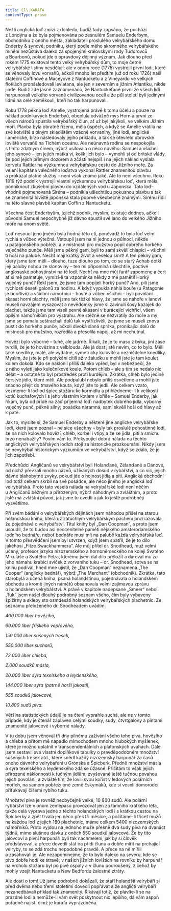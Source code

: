 ```yaml
---
title: Cl\.KARAFA
contentType: prose
---
```


  

Nežli anglická loď zmizí z dohledu, budiž tady zapsáno, že pochází z Londýna a že byla pojmenována po zesnulém Samuelu Enderbym, obchodníku z onoho města, zakladateli proslulého velrybářského domu Enderby & synové; podniku, který podle mého skromného velrybářského mínění nezůstává daleko za spojenými královskými rody Tudorovců a Bourbonů, pokud jde o opravdový dějinný význam. Jak dlouho před rokem 1775 existoval tento velký velrybářský dům, to moje četné velrybářské listiny nesdělují; ale v onom roce (1775) vystrojil první lodi, které se věnovaly lovu vorvaňů, ačkoli mnoho let předtím (už od roku 1726) naši stateční Coffinové a Maceyové z Nantucketu a z Vineyardu ve velkých flotilách pronásledovali leviatana, ale jen v severním a jižním Atlantiku, nikde jinde. Budiž zde jasně zaznamenáno, že Nantuckeťané první ze všech lidí harpunovali velkého vorvaně civilizovanou ocelí a že půl století byli jedinými lidmi na celé zeměkouli, kteří ho tak harpunovali.

Roku 1778 pěkná loď Amelie, vystrojená právě k tomu účelu a pouze na náklad podnikavých Enderbyů, obeplula odvážně mys Horn a první ze všech národů spustila velrybářský člun, ať už byl jakýkoli, ve velkém Jižním moři. Plavba byla obratně řízena, měla úspěch, a když se Amelie vrátila na své kotviště s plným skladištěm vzácné vorvaniny, jiné lodi, anglické i americké, brzo následovaly jejího příkladu, a tak se otevřelo obrovské loviště vorvaňů na Tichém oceánu. Ale neúnavná rodina se nespokojila s tímto zdatným činem, nýbrž usilovala o něco nového: Samuel a všichni jeho synové – jen jejich matka ví, kolik jich bylo – vymohli si od britské vlády, že pod jejich přímým dozorem a zčásti nejspíš i na jejich náklad vyslala korvetu Rattler na výzkumnou velrybářskou cestu do Jižního moře. Za velení kapitána válečného loďstva vykonal Rattler znamenitou plavbu a prokázal platné služby – není však známo jaké. Ale to není všechno. Roku 1819 týž podnik vystrojil vlastní výzkumnou velrybářskou loď, která měla podniknout zkušební plavbu do vzdálených vod u Japonska. Tato loď– vhodně pojmenovaná Siréna – podnikla ušlechtilou pokusnou plavbu a tak se znamenitá loviště japonská stala poprvé všeobecně známými. Sirénu řídil na této slavné plavbě kapitán Coffin z Nantucketu.

Všechna čest Enderbyům, jejichž podnik, myslím, existuje dodnes, ačkoli původní Samuel nepochybně již dávno spustil své lano do velkého Jižního moře na onom světě.

Loď nesoucí jeho jméno byla hodna této cti, poněvadž to byla loď velmi rychlá a vůbec výtečná. Vstoupil jsem na ni jednou o půlnoci, někde u patagonského pobřeží, a v místnosti pro mužstvo popil dobrého horkého vaječného punče. Měli jsme pěkný gam, byli to samí skvělí chlapíci – všichni ti hoši na palubě. Nechť mají krátký život a veselou smrt! A ten pěkný gam, který jsme tam měli – dlouho, tuze dlouho po tom, co se starý Achab dotkl její paluby nohou ze slonoviny – ten mi připomíná ušlechtilé, poctivé anglosaské pohostinství na té lodi. Nechť na mne můj farář zapomene a čert ať si mě pamatuje, vymizí-li ta vzpomínka někdy z mé paměti! Horký vaječný punč? Řekl jsem, že jsme tam popíjeli horký punč? Ano, pili jsme rychlostí deseti galonů za hodinu. A když vypukla náhlá bouře (u Patagonie je bouřlivo) a všichni námořníci – hosté a vůbec všichni – byli povoláni skasat horní plachty, měli jsme tak těžké hlavy, že jsme se nahoře v lanoví museli navzájem vysazovat a nevědomky jsme si zavinuli šosy kazajek do plachet, takže jsme tam viseli pevně skasaní v burácející vichřici, všem opilým námořníkům pro výstrahu. Ale stěžně se nezvrátily do moře a my jsme se pomalu seštrachali dolů tak vystřízlivělí, že jsme se museli znova pustit do horkého punče, ačkoli divoká slaná sprška, pronikající dolů do místnosti pro mužstvo, rozředila a přesolila nápoj, až mi nechutnal.

Hovězí bylo výborné – tuhé, ale jadrné. Říkali, že je to maso z býka, jiní zase tvrdili, že je to hovězina z velblouda. Ale já dost jistě nevím, co to bylo. Měli také knedlíky, malé, ale vydatné, symetricky kulovité a nezničitelné knedlíky. Myslím, že jste je při polykání cítili až v žaludku a mohli jste je tam koulet kolem dokola. Kdo se naklonil příliš daleko vpřed, byl v nebezpečí, že z něho vyletí jako kulečníkové koule. Potom chléb – ale s tím se nedalo nic dělat – a ostatně to byl prostředek proti kurdějím. Zkrátka, chléb bylo jediné čerstvé jídlo, které měli. Ale podpalubí nebylo příliš osvětlené a mohli jste snadno přejít do tmavého kouta, když jste to jedli. Ale celkem vzato, vezmeme-li loď od špice stožáru ke kormidlu a přihlédneme-li k velikosti kotlů kuchařových i s jeho vlastním kotlem v břiše – Samuel Enderby, jak říkám, byla od přídě na záď příjemná loď: nadbytek dobrého jídla, výborný vaječný punč, pěkně silný; posádka náramná, samí skvělí hoši od hlavy až k patě.

Jak to, myslíte si, že Samuel Enderby a některé jiné anglické velrybářské lodi, které jsem poznal – ne sice všechny – byly tak proslulé pohostinné lodi, že na nich kolovalo hovězí, chléb, korbel i vtipy a že se jídla, pití a smíchu brzo nenabažily? Povím vám to. Překypující dobrá nálada na těchto anglických velrybářských lodích stojí za historické prozkoumání. Nikdy jsem se nevyhýbal historickým výzkumům ve velrybářství, když se zdálo, že je jich zapotřebí.

Předchůdci Angličanů ve velrybářství byli Holanďané, Zélanďané a Dánové, od nichž převzali mnoho názvů, užívaných dosud v rybářství, a co víc, jejich dávné blahobytné zvyky, pokud jde o hojnost jídla a pití. Anglická obchodní loď totiž celkem skrblí na své posádce, ale něco jiného je anglická loď velrybářská. Proto tato veselá nálada na velrybářské lodi není něčím u Angličanů běžným a přirozeným, nýbrž náhodným a zvláštním, a proto jistě má zvláštní původ, jak jsme tu uvedli a jak to ještě podrobněji vysvětlíme.

Při svém bádání o velrybářských dějinách jsem náhodou přišel na starou holandskou knihu, která už zatuchlým velrybářským pachem prozrazovala, že pojednává o velrybářství. Titul knihy byl „Dan Coopman“, a proto jsem usoudil, že to budou asi neocenitelné paměti nějakého amsterodamského lodního bednáře, neboť bednáře musí mít na palubě každá velrybářská loď. V tomto přesvědčení jsem byl utvrzen, když jsem spatřil, že je to dílo jakéhosi „Fitze Swackhammera“. Ale můj přítel dr. Snodhead, muž velmi učený, profesor jazyka nizozemského a hornoněmeckého na koleji Svatého Mikuláše a Svatého Petra, kterému jsem dal dílo přeložit a daroval mu za jeho námahu krabici svíček z vorvaního tuku – dr. Snodhead, sotva se na knihu podíval, hned mne ujistil, že „Dan Coopman“ neznamená „The Cooper“ (anglicky bednář), nýbrž „The Merchant“ (obchodník). Zkrátka, tato starobylá a učená kniha, psaná holandštinou, pojednávala o holandském obchodu a kromě jiných námětů obsahovala velmi zajímavou zprávu o holandském velrybářství. A právě v kapitole nadepsané „Smeer“ neboli „Tuk“ jsem našel dlouhý podrobný seznam všeho, čím byly vybaveny špižírny a sklepy sto osmdesáti holandských velrybářských plachetnic. Ze seznamu přeloženého dr. Snodheadem uvádím:

_400.000 liber hovězího,_

_60.000 liber fríského vepřového,_

_150.000 liber sušených tresek,_

_550.000 liber sucharů,_

_72.000 liber chleba,_

_2.000 soudků másla,_

_20.000 liber sýra texelského a leydenského,_

_144.000 liber sýra (patrně horší jakosti),_

_555 soudků jalovcové,_

_10.800 sudů piva._

Většina statistických údajů je na čtení vyprahle suchá, ale ne v tomto případě, kdy je čtenář zaplaven celými soudky, sudy, čtvrtgalony a pintami znamenité jalovcové i výborné nálady.

V tu dobu jsem věnoval tři dny pilnému zažívání všeho toho piva, hovězího a chleba a přitom mě napadlo mimochodem mnoho hlubokých myšlenek, které je možno uplatnit v transcendentálních a platonských úvahách. Dále jsem sestavil své vlastní doplňkové tabulky o pravděpodobném množství sušených tresek atd., které snědl každý nizozemský harpunář za časů onoho dávného velrybaření u Grónska a Špicberk. Předně množství másla a sýra texelského a leydenského zdá se úžasné. Přičítám to však jejich přirozené náklonnosti k tučným jídlům, zvyšované ještě tučnou povahou jejich povolání, a zvláště tím, že lovili svou kořist v ledových polárních mořích, na samém pobřeží oné země Eskymáků, kde si veselí domorodci přiťukávají číšemi rybího tuku.

Množství piva je rovněž neobyčejně velké, 10 800 sudů. Ale polární rybářství lze v onom zeměpásu provozovat jen za tamního krátkého léta, takže celá výprava jedné z těchto holandských lodí i s krátkou cestou na Špicberky a zpět trvala jen něco přes tři měsíce, a počítáme-li třicet mužů na každou loď z jejich 180 plachetnic, máme celkem 5400 nizozemských námořníků. Proto vyjdou na jednoho muže přesně dva sudy piva na dvanáct týdnů, mimo slušnou dávku z oněch 550 soudků jalovcové. Že by tito jalovcoví a pivní harpunáři byli tak nachmelení, jak by si člověk představoval, a přece dovedli stát na přídi člunu a dobře mířit na prchající velryby, to se zdá trochu nepodobné pravdě. A přece na ně mířili a zasahovali je. Ale nezapomínejme, že to bylo daleko na severu, kde se pivo dobře hodí ke stravě; v našich jižních lovištích na rovníku by harpunář na vrcholu stožáru byl po pivě ospalý a v člunu podroušený, z čehož by mohly vzejít Nantucketu a New Bedfordu žalostné ztráty.

Ale dosti o tom! Už jsme podrobně dokázali, že staří holandští velrybáři si před dvěma nebo třemi stoletími dovedli popřávat a že angličtí velrybáři nezanedbávali příklad tak znamenitý. Říkávají totiž, že plavíte-li se na prázdné lodi a nemůže-li vám svět poskytnout nic lepšího, dá vám aspoň pořádně najíst, čímž je karafa vyprázdněna.
